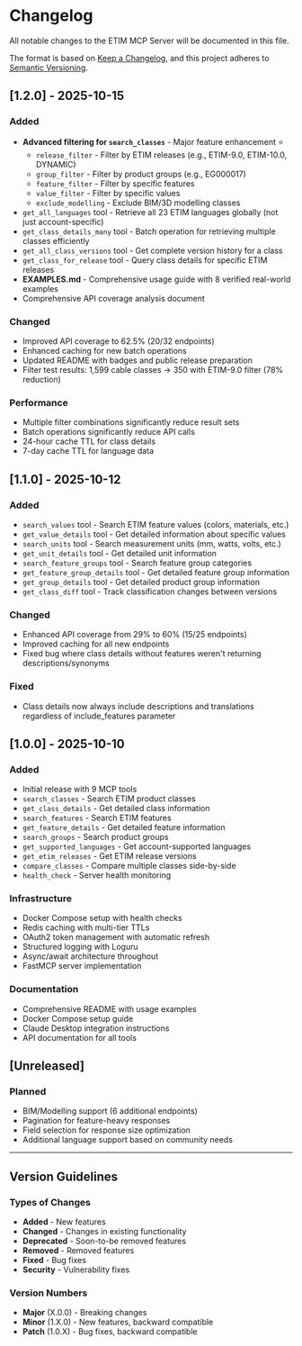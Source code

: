 # Changelog

All notable changes to the ETIM MCP Server will be documented in this file.

The format is based on [Keep a Changelog](https://keepachangelog.com/en/1.0.0/),
and this project adheres to [Semantic Versioning](https://semver.org/spec/v2.0.0.html).

## [1.2.0] - 2025-10-15

### Added
- **Advanced filtering for `search_classes`** - Major feature enhancement ⭐
  - `release_filter` - Filter by ETIM releases (e.g., ETIM-9.0, ETIM-10.0, DYNAMIC)
  - `group_filter` - Filter by product groups (e.g., EG000017)
  - `feature_filter` - Filter by specific features
  - `value_filter` - Filter by specific values
  - `exclude_modelling` - Exclude BIM/3D modelling classes
- `get_all_languages` tool - Retrieve all 23 ETIM languages globally (not just account-specific)
- `get_class_details_many` tool - Batch operation for retrieving multiple classes efficiently
- `get_all_class_versions` tool - Get complete version history for a class
- `get_class_for_release` tool - Query class details for specific ETIM releases
- **EXAMPLES.md** - Comprehensive usage guide with 8 verified real-world examples
- Comprehensive API coverage analysis document

### Changed
- Improved API coverage to 62.5% (20/32 endpoints)
- Enhanced caching for new batch operations
- Updated README with badges and public release preparation
- Filter test results: 1,599 cable classes → 350 with ETIM-9.0 filter (78% reduction)

### Performance
- Multiple filter combinations significantly reduce result sets
- Batch operations significantly reduce API calls
- 24-hour cache TTL for class details
- 7-day cache TTL for language data

## [1.1.0] - 2025-10-12

### Added
- `search_values` tool - Search ETIM feature values (colors, materials, etc.)
- `get_value_details` tool - Get detailed information about specific values
- `search_units` tool - Search measurement units (mm, watts, volts, etc.)
- `get_unit_details` tool - Get detailed unit information
- `search_feature_groups` tool - Search feature group categories
- `get_feature_group_details` tool - Get detailed feature group information
- `get_group_details` tool - Get detailed product group information
- `get_class_diff` tool - Track classification changes between versions

### Changed
- Enhanced API coverage from 29% to 60% (15/25 endpoints)
- Improved caching for all new endpoints
- Fixed bug where class details without features weren't returning descriptions/synonyms

### Fixed
- Class details now always include descriptions and translations regardless of include_features parameter

## [1.0.0] - 2025-10-10

### Added
- Initial release with 9 MCP tools
- `search_classes` - Search ETIM product classes
- `get_class_details` - Get detailed class information
- `search_features` - Search ETIM features
- `get_feature_details` - Get detailed feature information
- `search_groups` - Search product groups
- `get_supported_languages` - Get account-supported languages
- `get_etim_releases` - Get ETIM release versions
- `compare_classes` - Compare multiple classes side-by-side
- `health_check` - Server health monitoring

### Infrastructure
- Docker Compose setup with health checks
- Redis caching with multi-tier TTLs
- OAuth2 token management with automatic refresh
- Structured logging with Loguru
- Async/await architecture throughout
- FastMCP server implementation

### Documentation
- Comprehensive README with usage examples
- Docker Compose setup guide
- Claude Desktop integration instructions
- API documentation for all tools

## [Unreleased]

### Planned
- BIM/Modelling support (6 additional endpoints)
- Pagination for feature-heavy responses
- Field selection for response size optimization
- Additional language support based on community needs

---

## Version Guidelines

### Types of Changes
- **Added** - New features
- **Changed** - Changes in existing functionality
- **Deprecated** - Soon-to-be removed features
- **Removed** - Removed features
- **Fixed** - Bug fixes
- **Security** - Vulnerability fixes

### Version Numbers
- **Major** (X.0.0) - Breaking changes
- **Minor** (1.X.0) - New features, backward compatible
- **Patch** (1.0.X) - Bug fixes, backward compatible
